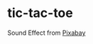 # tic-tac-toe

Sound Effect from <a href="https://pixabay.com/?utm_source=link-attribution&utm_medium=referral&utm_campaign=music&utm_content=95840">Pixabay</a>
